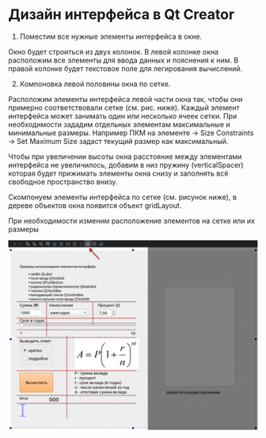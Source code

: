 # Дизайн интерфейса в Qt Creator

1. Поместим все нужные элементы интерфейса в окне.

Окно будет строиться из двух колонок.
В левой колонке окна расположим все элементы для ввода данных и пояснения к ним. 
В правой колонке будет текстовое поле для легирования вычислений.

2. Компоновка левой половины окна по сетке.

Расположим элементы интерфейса левой части окна так, чтобы они примерно соответствовали сетке (см. рис. ниже). Каждый элемент интерфейса может занимать один или несколько ячеек сетки. При необходимости зададим отдельных элементам максимальные и минимальные размеры. Например ПКМ на элементе -> Size Constraints -> Set Maximum Size задаст текущий размер как максимальный.

Чтобы при увеличении высоты окна расстояние между элементами интерфейса не увеличилось, добавим в низ пружину (verticalSpacer) которая будет прижимать элементы окна снизу и заполнять всё свободное пространство внизу.

Скомпонуем элементы интерфейса по сетке (см. рисунок ниже), в дереве объектов окна появится объект gridLayout.

При необходимости изменим расположение элементов на сетке или их размеры

![](qt1.png)
